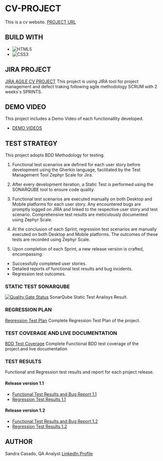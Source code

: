 # CV-PROJECT
This is a cv website.
[PROJECT URL](https://orgazation-sandra-casado.github.io/CVProject/)

## BUILD WITH
* ![HTML5](https://img.shields.io/badge/html5-%23E34F26.svg?style=for-the-badge&logo=html5&logoColor=white)
* ![CSS3](https://img.shields.io/badge/css3-%231572B6.svg?style=for-the-badge&logo=css3&logoColor=white)

## JIRA PROJECT
[JIRA AGILE CV PROJECT](https://lexaqa.atlassian.net/jira/software/projects/CP/boards/1)
This project is using JIRA tool for project management and defect traking following agile methodology SCRUM with 2 weeks´s SPRINTS.

## DEMO VIDEO
This project includes a Demo Video of each functionallity developed.
* [DEMO VIDEOS](/demo/)
## TEST STRATEGY
This project adopts BDD Methodology for testing.

1. Functional test scenarios are defined for each user story before development using the Gherkin language, facilitated by the Test Management Tool Zephyr Scale for Jira.

2. After every development iteration, a Static Test is performed using the SONARQUBE tool to ensure code quality.

3. Functional test scenarios are executed manually on both Desktop and Mobile platforms for each user story. Any encountered bugs are promptly logged on JIRA and linked to the respective user story and test scenario. Comprehensive test results are meticulously documented using Zephyr Scale.

4. At the conclusion of each Sprint, regression test scenarios are manually executed on both Desktop and Mobile platforms. The outcomes of these tests are  recorded using Zephyr Scale.

5. Upon completion of each Sprint, a new release version is crafted, encompassing:

* Successfully completed user stories.
* Detailed reports of functional test results and bug incidents.
* Regression test outcomes.

### STATIC TEST SONARQUBE
[![Quality Gate Status](https://sonarcloud.io/api/project_badges/measure?project=Orgazation-Sandra-Casado_CVProject&metric=alert_status)](https://sonarcloud.io/summary/new_code?id=Orgazation-Sandra-Casado_CVProject)
SonarQube Static Test Analisys Result.

### REGRESSION PLAN
[Regression Test Plan](/test-plans/regression-test-plan-and-bdd-coverage.pdf)
Complete Regression Test Plan of the project.

### TEST COVERAGE AND LIVE DOCUMENTATION
[BDD Test Coverage](/test-plans/regression-test-plan.pdf)
Complete Functional BDD test coverage of the project.and live documentation


### TEST RESULTS
Functional and Regression test results and report for each project release.
#### Release version 1.1
* [Functional Test Results and Bug Report 1.1](/tests-results/functional-test-results-and-bug-release-1.1.pdf) 
* [Regression Test Results 1.1](/tests-results/regression-test-results-release-1.1.pdf)

#### Release version 1.2
* [Functional Test Results and Bug Report 1.2](/tests-results/functional-test-results-and-bug-report-release-1.2.pdf)
* [Regression Test Results 1.2](/tests-results/regression-test-results-release-1.2.pdf)

## AUTHOR
Sandra Casado, QA Analyst
[LinkedIn Profile](https://www.linkedin.com/in/sandra-casado/)